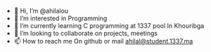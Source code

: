 - 👋 Hi, I’m @ahilalou
- 👀 I’m interested in Programming
- 🌱 I’m currently learning C programming at 1337 pool In Khouribga 
- 💞️ I’m looking to collaborate on projects, meetings
- 📫 How to reach me On github or mail ahilal@student.1337.ma

<!---
ahilalou/ahilalou is a ✨ special ✨ repository because its `README.md` (this file) appears on your GitHub profile.
You can click the Preview link to take a look at your changes.
--->

